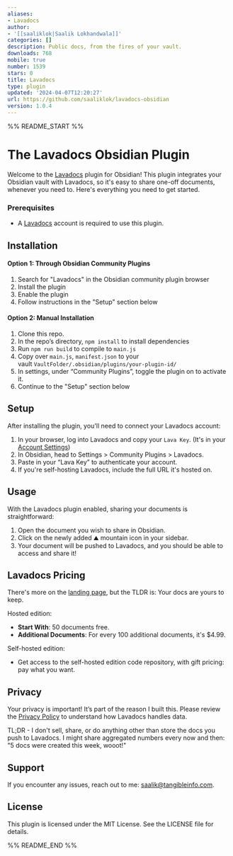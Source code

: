 ```yaml
---
aliases:
- Lavadocs
author:
- '[[saaliklok|Saalik Lokhandwala]]'
categories: []
description: Public docs, from the fires of your vault.
downloads: 768
mobile: true
number: 1539
stars: 0
title: Lavadocs
type: plugin
updated: '2024-04-07T12:20:27'
url: https://github.com/saaliklok/lavadocs-obsidian
version: 1.0.4
---
```


%% README_START %%

# The Lavadocs Obsidian Plugin

Welcome to the [Lavadocs](https://lavadocs.com) plugin for Obsidian! This plugin integrates your Obsidian vault with Lavadocs, so it's easy to share one-off documents, whenever you need to. Here's everything you need to get started.

### Prerequisites

- A [Lavadocs](https://lavadocs.com) account is required to use this plugin.

## Installation

#### Option 1: Through Obsidian Community Plugins

1. Search for "Lavadocs" in the Obsidian community plugin browser
2. Install the plugin
3. Enable the plugin
4. Follow instructions in the "Setup" section below

#### Option 2: Manual Installation

1. Clone this repo.
2. In the repo’s directory, `npm install` to install dependencies
3. Run `npm run build` to compile to `main.js`
4. Copy over `main.js`, `manifest.json` to your vault `VaultFolder/.obsidian/plugins/your-plugin-id/`
5. In settings, under “Community Plugins”, toggle the plugin on to activate it.
6. Continue to the "Setup" section below

## Setup

After installing the plugin, you'll need to connect your Lavadocs account:

1. In your browser, log into Lavadocs and copy your `Lava Key`. (It's in your [Account Settings](https://lavadocs.com/users/edit))
2. In Obsidian, head to Settings > Community Plugins > Lavadocs.
3. Paste in your “Lava Key” to authenticate your account.
4. If you're self-hosting Lavadocs, include the full URL it's hosted on.

## Usage

With the Lavadocs plugin enabled, sharing your documents is straightforward:

1. Open the document you wish to share in Obsidian.
2. Click on the newly added ⛰️ mountain icon in your sidebar.
3. Your document will be pushed to Lavadocs, and you should be able to access and share it!

## Lavadocs Pricing

There's more on the [landing page](https://lavadocs.com/home), but the TLDR is: Your docs are yours to keep.

Hosted edition:

- **Start With**: 50 documents free.
- **Additional Documents**: For every 100 additional documents, it's $4.99.

Self-hosted edition:

- Get access to the self-hosted edition code repository, with gift pricing: pay what you want.

## Privacy

Your privacy is important! It’s part of the reason I built this. Please review the [Privacy Policy](https://lavadocs.com/privacy_policy) to understand how Lavadocs handles data.

TL;DR - I don't sell, share, or do anything other than store the docs you push to Lavadocs. I might share aggregated numbers every now and then: "5 docs were created this week, wooot!"

## Support

If you encounter any issues, reach out to me: saalik@tangibleinfo.com.

## License

This plugin is licensed under the MIT License. See the LICENSE file for details.


%% README_END %%